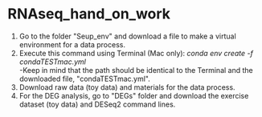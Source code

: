 # RNAseq_hand_on_work

1. Go to the folder "Seup_env" and download a file to make a virtual environment for a data process.
2. Execute this command using Terminal (Mac only): _conda env create -f condaTESTmac.yml_ <br/>
   -Keep in mind that the path should be identical to the Terminal and the downloaded file, "condaTESTmac.yml".
3. Download raw data (toy data) and materials for the data process.
4. For the DEG analysis, go to "DEGs" folder and download the exercise dataset (toy data) and DESeq2 command lines.

